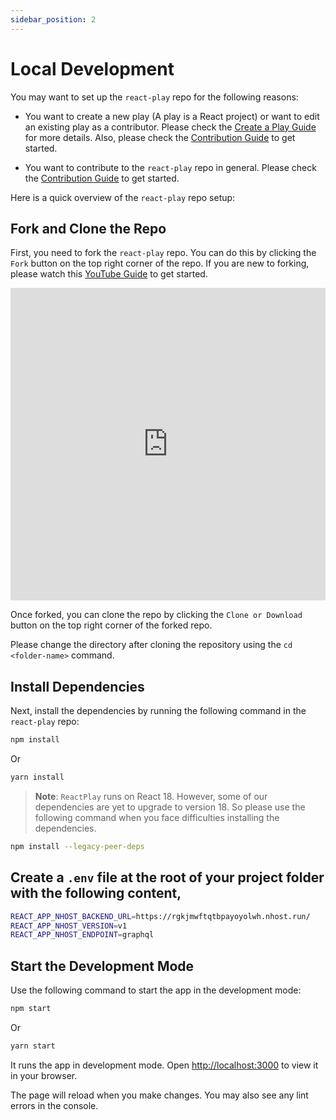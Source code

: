 ```yaml
---
sidebar_position: 2
---
```


# Local Development

You may want to set up the `react-play` repo for the following reasons:

- You want to create a new play (A play is a React project) or want to edit an existing play as a contributor. Please check the [Create a Play Guide](/docs/create-play) for more details. Also, please check the [Contribution Guide](https://github.com/reactplay/react-play/blob/main/CONTRIBUTING.md) to get started.

- You want to contribute to the `react-play` repo in general. Please check the [Contribution Guide](https://github.com/reactplay/react-play/blob/main/CONTRIBUTING.md) to get started.

Here is a quick overview of the `react-play` repo setup:

## Fork and Clone the Repo

First, you need to fork the `react-play` repo. You can do this by clicking the `Fork` button on the top right corner of the repo. If you are new to forking, please watch this [YouTube Guide](https://www.youtube.com/watch?v=h8suY-Osn8Q) to get started.

<iframe width="100%" height="500" src="https://www.youtube.com/embed/h8suY-Osn8Q" title="YouTube video player" frameborder="0" allow="accelerometer; autoplay; clipboard-write; encrypted-media; gyroscope; picture-in-picture" allowfullscreen></iframe>

Once forked, you can clone the repo by clicking the `Clone or Download` button on the top right corner of the forked repo.

Please change the directory after cloning the repository using the `cd <folder-name>` command.

## Install Dependencies

Next, install the dependencies by running the following command in the `react-play` repo:

```bash
npm install
```

Or

```bash
yarn install
```

> **Note**: `ReactPlay` runs on React 18. However, some of our dependencies are yet to upgrade to version 18. So please use the following command when you face difficulties installing the dependencies.

```bash
npm install --legacy-peer-deps
```

## Create a `.env` file at the root of your project folder with the following content,

```bash
REACT_APP_NHOST_BACKEND_URL=https://rgkjmwftqtbpayoyolwh.nhost.run/
REACT_APP_NHOST_VERSION=v1
REACT_APP_NHOST_ENDPOINT=graphql
```

## Start the Development Mode

Use the following command to start the app in the development mode:

```bash
npm start
```

Or

```bash
yarn start
```

It runs the app in development mode. Open [http://localhost:3000](http://localhost:3000) to view it in your browser.

The page will reload when you make changes. You may also see any lint errors in the console.
